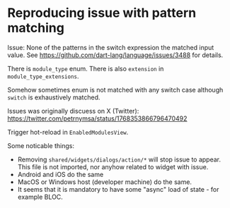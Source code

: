 # Reproducing issue with pattern matching

Issue: None of the patterns in the switch expression the matched input value. See https://github.com/dart-lang/language/issues/3488 for details.

There is `module_type` enum. There is also `extension` in `module_type_extensions`.

Somehow sometimes enum is not matched with any switch case although `switch` is exhaustively matched.

Issues was originally discuess on X (Twitter): https://twitter.com/petrnymsa/status/1768353866796470492


Trigger hot-reload in `EnabledModulesView`.

Some noticable things:
- Removing `shared/widgets/dialogs/action/*` will stop issue to appear. This file is not imported, nor anyhow related to widget with issue.
- Android and iOS do the same
- MacOS or Windows host (developer machine) do the same.
- It seems that it is mandatory to have some "async" load of state - for example BLOC.
